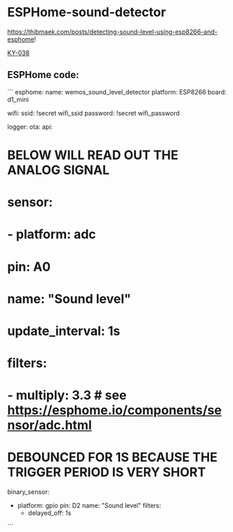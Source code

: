 # ESPHome-sound-detector


https://thibmaek.com/posts/detecting-sound-level-using-esp8266-and-esphome!

[KY-038](https://user-images.githubusercontent.com/58307338/155599575-343adcfb-3294-41b6-9f58-004885b98063.png)



## ESPHome code:

´´´
esphome:
  name: wemos_sound_level_detector
  platform: ESP8266
  board: d1_mini

wifi:
  ssid: !secret wifi_ssid
  password: !secret wifi_password

logger:
ota:
api:

# BELOW WILL READ OUT THE ANALOG SIGNAL
# sensor:
  # - platform: adc
  #   pin: A0
  #   name: "Sound level"
  #   update_interval: 1s
  #   filters:
  #     - multiply: 3.3 # see https://esphome.io/components/sensor/adc.html

# DEBOUNCED FOR 1S BECAUSE THE TRIGGER PERIOD IS VERY SHORT
binary_sensor:
  - platform: gpio
    pin: D2
    name: "Sound level"
    filters:
      - delayed_off: 1s

´´´

